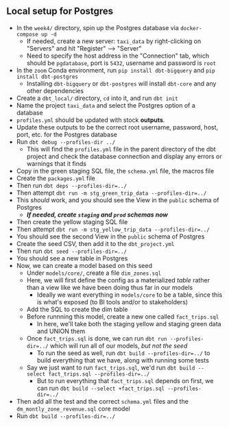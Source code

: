 ## Local setup for Postgres
- In the `week4/` directory, spin up the Postgres database via `docker-compose up -d`
    - If needed, create a new server: `taxi_data` by right-clicking on "Servers" and hit "Register" --> "Server"
    - Need to specify the host address in the "Connection" tab, which should be `pgdatabase`, port is `5432`, username and password is `root`
- In the `zoom` Conda environment, run `pip install dbt-bigquery` and `pip install dbt-postgres`
    - Installing `dbt-bigquery` or `dbt-postgres` will install `dbt-core` and any other dependencies
- Create a `dbt_local/` directory, `cd` into it, and run `dbt init`
- Name the project `taxi_data` and select the Postgres option of a database
- `profiles.yml` should be updated with stock **outputs**.
- Update these outputs to be the correct root username, password, host, port, etc. for the Postgres database
- Run `dbt debug --profiles-dir ../`
    - This will find the `profiles.yml` file in the parent directory of the dbt project and check the database connection and display any errors or warnings that it finds
- Copy in the green staging SQL file, the `schema.yml` file, the macros file
- Create the `packages.yml` file
- Then run `dbt deps --profiles-dir=../`
- Then attempt `dbt run -m stg_green_trip_data --profiles-dir=../`
- This *should* work, and you should see the View in the `public` schema of Postgres
    - ***If needed, create `staging` and `prod` schemas now***
- Then create the yellow staging SQL file
- Then attempt `dbt run -m stg_yellow_trip_data --profiles-dir=../`
- You should see the second View in the `public` schema of Postgres
- Create the seed CSV, then add it to the `dbt_project.yml`
- Then run `dbt seed --profiles-dir=../`
- You should see a new table in Postgres
- Now, we can create a model based on this seed
    - Under `models/core/`, create a file `dim_zones.sql`
    - Here, we will first define the config as a materialized *table* rather than a view like we have been doing thus far in our models
        - Ideally we want everything in `models/core` to be a table, since this is what's exposed (to BI tools and/or to stakeholders)
    - Add the SQL to create the dim table
    - Before runnning this model, create a new one called `fact_trips.sql`
        - In here, we'll take both the staging yellow and staging green data and UNION them
    - Once `fact_trips.sql` is done, we can run `dbt run --profiles-dir=../` which will run all of our models, *but not the seed*
        - To run the seed as well, run `dbt build --profiles-dir=../` to build everything that we have, along with running some tests
    - Say we just want to run `fact_trips.sql`, we'd run `dbt build --select fact_trips.sql --profiles-dir=../`
        - But to run everything that `fact_trips.sql` depends on first, we can run `dbt build --select +fact_trips.sql --profiles-dir=../`
- Then add all the test and the correct `schema.yml` files and the `dm_montly_zone_revenue.sql` core model
- Run `dbt build --profiles-dir=../`